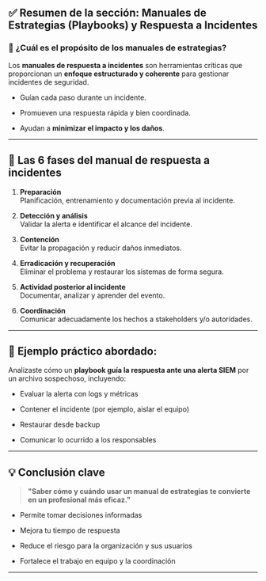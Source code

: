 
## ✅ **Resumen de la sección: Manuales de Estrategias (Playbooks) y Respuesta a Incidentes**

### 📌 **¿Cuál es el propósito de los manuales de estrategias?**

Los **manuales de respuesta a incidentes** son herramientas críticas que proporcionan un **enfoque estructurado y coherente** para gestionar incidentes de seguridad.

- Guían cada paso durante un incidente.
    
- Promueven una respuesta rápida y bien coordinada.
    
- Ayudan a **minimizar el impacto y los daños**.
    

---

## 🧭 **Las 6 fases del manual de respuesta a incidentes**

1. **Preparación**  
    Planificación, entrenamiento y documentación previa al incidente.
    
2. **Detección y análisis**  
    Validar la alerta e identificar el alcance del incidente.
    
3. **Contención**  
    Evitar la propagación y reducir daños inmediatos.
    
4. **Erradicación y recuperación**  
    Eliminar el problema y restaurar los sistemas de forma segura.
    
5. **Actividad posterior al incidente**  
    Documentar, analizar y aprender del evento.
    
6. **Coordinación**  
    Comunicar adecuadamente los hechos a stakeholders y/o autoridades.
    

---

## 🧪 **Ejemplo práctico abordado:**

Analizaste cómo un **playbook guía la respuesta ante una alerta SIEM** por un archivo sospechoso, incluyendo:

- Evaluar la alerta con logs y métricas
    
- Contener el incidente (por ejemplo, aislar el equipo)
    
- Restaurar desde backup
    
- Comunicar lo ocurrido a los responsables
    

---

## 💡 **Conclusión clave**

> **"Saber cómo y cuándo usar un manual de estrategias te convierte en un profesional más eficaz."**

- Permite tomar decisiones informadas
    
- Mejora tu tiempo de respuesta
    
- Reduce el riesgo para la organización y sus usuarios
    
- Fortalece el trabajo en equipo y la coordinación
    

---
